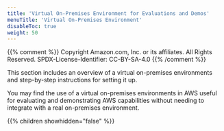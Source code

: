 ```yaml
---
title: 'Virtual On-Premises Environment for Evaluations and Demos'
menuTitle: 'Virtual On-Premises Environment'
disableToc: true
weight: 50
---
```


{{% comment %}}
Copyright Amazon.com, Inc. or its affiliates. All Rights Reserved.
SPDX-License-Identifier: CC-BY-SA-4.0
{{% /comment %}}

This section includes an overview of a virtual on-premises environments and step-by-step instructions for setting it up.

You may find the use of a virtual on-premises environments in AWS useful for evaluating and demonstrating AWS capabilities without needing to integrate with a real on-premises environment.

{{% children showhidden="false" %}}
